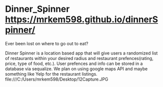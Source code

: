# Dinner_Spinner https://mrkem598.github.io/dinnerSpinner/
Ever been lost on where to go out to eat?


Dinner Spinner is a location based app that will give users a randomized list of restaurants within your desired radius and 
restaurant prefences(rating, price, type of food, etc.). User prefences and info can be stored in a database via sequalize.
We plan on using google maps API and maybe something like Yelp for the restaurant listings.
file:///C:/Users/mrkem598/Desktop/12Capture.JPG
